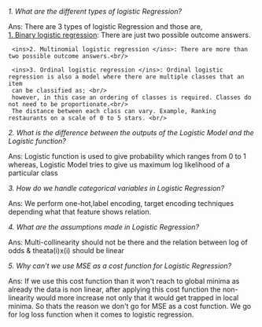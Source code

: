 *1. What are the different types of logistic Regression?*

Ans: There are 3 types of logistic Regression and those are, <br/>
     <ins>1. Binary logistic regression</ins>: There are just two possible outcome answers.<br/>  
     
     <ins>2. Multinomial logistic regression </ins>: There are more than two possible outcome answers.<br/>
     
     <ins>3. Ordinal logistic regression </ins>: Ordinal logistic regression is also a model where there are multiple classes that an item 
     can be classified as; <br/>
     however, in this case an ordering of classes is required. Classes do not need to be proportionate.<br/>
     The distance between each class can vary. Example, Ranking restaurants on a scale of 0 to 5 stars.	<br/>
	 
*2. What is the difference between the outputs of the Logistic Model and the Logistic function?*

Ans: Logistic function is used to give probability which ranges from 0 to 1 whereas, Logistic Model tries to give us maximum log likelihood of a particular class

*3. How do we handle categorical variables in Logistic Regression?*

Ans: We perform one-hot,label encoding, target encoding techniques depending what that feature shows relation.

*4. What are the assumptions made in Logistic Regression?*

Ans: Multi-collinearity should not be there and the relation between log of odds & theata(i)x(i) should be linear

*5. Why can’t we use MSE as a cost function for Logistic Regression?*

Ans: If we use this cost function than it won't reach to global minima as already the data is non linear, after applying this cost function the non-linearity would more increase not only that it would get trapped in local minima. So thats the reason we don't go for MSE as a cost function. We go for log loss function when it comes to logistic regression.
